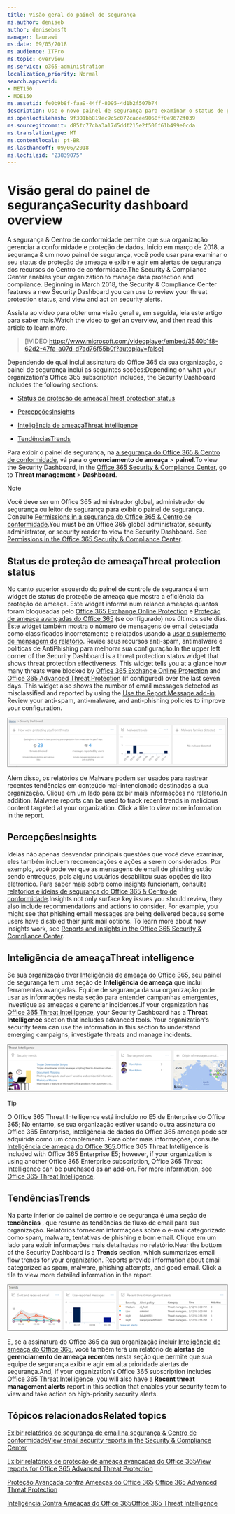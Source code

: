 ```yaml
---
title: Visão geral do painel de segurança
ms.author: deniseb
author: denisebmsft
manager: laurawi
ms.date: 09/05/2018
ms.audience: ITPro
ms.topic: overview
ms.service: o365-administration
localization_priority: Normal
search.appverid:
- MET150
- MOE150
ms.assetid: fe0b9b8f-faa9-44ff-8095-4d1b2f507b74
description: Use o novo painel de segurança para examinar o status de proteção de ameaça do Office 365 e exibir e agir em alertas de segurança.
ms.openlocfilehash: 9f301bb819ec9c5c072cacee9060ff0e9672f039
ms.sourcegitcommit: d85fc77cba3a17d5ddf215e2f506f61b499e0cda
ms.translationtype: MT
ms.contentlocale: pt-BR
ms.lasthandoff: 09/06/2018
ms.locfileid: "23839075"
---
```

# <a name="security-dashboard-overview"></a><span data-ttu-id="90d15-103">Visão geral do painel de segurança</span><span class="sxs-lookup"><span data-stu-id="90d15-103">Security dashboard overview</span></span>

<span data-ttu-id="90d15-p101">A segurança &amp; Centro de conformidade permite que sua organização gerenciar a conformidade e proteção de dados. Início em março de 2018, a segurança &amp; um novo painel de segurança, você pode usar para examinar o seu status de proteção de ameaça e exibir e agir em alertas de segurança dos recursos do Centro de conformidade.</span><span class="sxs-lookup"><span data-stu-id="90d15-p101">The Security &amp; Compliance Center enables your organization to manage data protection and compliance. Beginning in March 2018, the Security &amp; Compliance Center features a new Security Dashboard you can use to review your threat protection status, and view and act on security alerts.</span></span> 
  
<span data-ttu-id="90d15-106">Assista ao vídeo para obter uma visão geral e, em seguida, leia este artigo para saber mais.</span><span class="sxs-lookup"><span data-stu-id="90d15-106">Watch the video to get an overview, and then read this article to learn more.</span></span>
  
> [!VIDEO https://www.microsoft.com/videoplayer/embed/3540b1f8-62d2-47fa-a07d-d7ad76f55b0f?autoplay=false]
  
<span data-ttu-id="90d15-107">Dependendo de qual inclui assinatura do Office 365 da sua organização, o painel de segurança inclui as seguintes seções:</span><span class="sxs-lookup"><span data-stu-id="90d15-107">Depending on what your organization's Office 365 subscription includes, the Security Dashboard includes the following sections:</span></span>
  
- [<span data-ttu-id="90d15-108">Status de proteção de ameaça</span><span class="sxs-lookup"><span data-stu-id="90d15-108">Threat protection status</span></span>](#threat-protection-status)
    
- [<span data-ttu-id="90d15-109">Percepções</span><span class="sxs-lookup"><span data-stu-id="90d15-109">Insights</span></span>](#insights)
    
- [<span data-ttu-id="90d15-110">Inteligência de ameaça</span><span class="sxs-lookup"><span data-stu-id="90d15-110">Threat intelligence</span></span>](#threat-intelligence)
    
- [<span data-ttu-id="90d15-111">Tendências</span><span class="sxs-lookup"><span data-stu-id="90d15-111">Trends</span></span>](#trends)
    
<span data-ttu-id="90d15-112">Para exibir o painel de segurança, na [a segurança do Office 365 &amp; Centro de conformidade](go-to-the-securitycompliance-center.md), vá para o **gerenciamento de ameaça** \> **painel**.</span><span class="sxs-lookup"><span data-stu-id="90d15-112">To view the Security Dashboard, in the [Office 365 Security &amp; Compliance Center](go-to-the-securitycompliance-center.md), go to **Threat management** \> **Dashboard**.</span></span>
  
> [!NOTE]
> <span data-ttu-id="90d15-p102">Você deve ser um Office 365 administrador global, administrador de segurança ou leitor de segurança para exibir o painel de segurança. Consulte [Permissions in a segurança do Office 365 &amp; Centro de conformidade](permissions-in-the-security-and-compliance-center.md).</span><span class="sxs-lookup"><span data-stu-id="90d15-p102">You must be an Office 365 global administrator, security administrator, or security reader to view the Security Dashboard. See [Permissions in the Office 365 Security &amp; Compliance Center](permissions-in-the-security-and-compliance-center.md).</span></span> 
  
## <a name="threat-protection-status"></a><span data-ttu-id="90d15-115">Status de proteção de ameaça</span><span class="sxs-lookup"><span data-stu-id="90d15-115">Threat protection status</span></span>

<span data-ttu-id="90d15-p103">No canto superior esquerdo do painel de controle de segurança é um widget de status de proteção de ameaça que mostra a eficiência da proteção de ameaça. Este widget informa num relance ameaças quantos foram bloqueadas pelo [Office 365 Exchange Online Protection](anti-spam-protection.md) e [Proteção de ameaça avançadas do Office 365](office-365-atp.md) (se configurado) nos últimos sete dias. Este widget também mostra o número de mensagens de email detectada como classificados incorretamente e relatados usando a [usar o suplemento de mensagem de relatório](https://support.office.com/article/b5caa9f1-cdf3-4443-af8c-ff724ea719d2). Revise seus recursos anti-spam, antimalware e políticas de AntiPhishing para melhorar sua configuração.</span><span class="sxs-lookup"><span data-stu-id="90d15-p103">In the upper left corner of the Security Dashboard is a threat protection status widget that shows threat protection effectiveness. This widget tells you at a glance how many threats were blocked by [Office 365 Exchange Online Protection](anti-spam-protection.md) and [Office 365 Advanced Threat Protection](office-365-atp.md) (if configured) over the last seven days. This widget also shows the number of email messages detected as misclassified and reported by using the [Use the Report Message add-in](https://support.office.com/article/b5caa9f1-cdf3-4443-af8c-ff724ea719d2). Review your anti-spam, anti-malware, and anti-phishing policies to improve your configuration.</span></span>
  
![Widgets da proteção de ameaça na parte superior do painel de controle de segurança](media/5c7c644e-6b01-4bf8-b991-f6ba0fdc5717.png)
  
<span data-ttu-id="90d15-p104">Além disso, os relatórios de Malware podem ser usados para rastrear recentes tendências em conteúdo mal-intencionado destinadas a sua organização. Clique em um lado para exibir mais informações no relatório.</span><span class="sxs-lookup"><span data-stu-id="90d15-p104">In addition, Malware reports can be used to track recent trends in malicious content targeted at your organization. Click a tile to view more information in the report.</span></span>
  
## <a name="insights"></a><span data-ttu-id="90d15-123">Percepções</span><span class="sxs-lookup"><span data-stu-id="90d15-123">Insights</span></span>

<span data-ttu-id="90d15-p105">Ideias não apenas desvendar principais questões que você deve examinar, eles também incluem recomendações e ações a serem considerados. Por exemplo, você pode ver que as mensagens de email de phishing estão sendo entregues, pois alguns usuários desabilitou suas opções de lixo eletrônico. Para saber mais sobre como insights funcionam, consulte [relatórios e ideias de segurança do Office 365 &amp; Centro de conformidade](reports-and-insights-in-security-and-compliance.md).</span><span class="sxs-lookup"><span data-stu-id="90d15-p105">Insights not only surface key issues you should review, they also include recommendations and actions to consider. For example, you might see that phishing email messages are being delivered because some users have disabled their junk mail options. To learn more about how insights work, see [Reports and insights in the Office 365 Security &amp; Compliance Center](reports-and-insights-in-security-and-compliance.md).</span></span>
  
## <a name="threat-intelligence"></a><span data-ttu-id="90d15-127">Inteligência de ameaça</span><span class="sxs-lookup"><span data-stu-id="90d15-127">Threat intelligence</span></span>

<span data-ttu-id="90d15-p106">Se sua organização tiver [Inteligência de ameaça do Office 365](office-365-ti.md), seu painel de segurança tem uma seção de **Inteligência de ameaça** que inclui ferramentas avançadas. Equipe de segurança da sua organização pode usar as informações nesta seção para entender campanhas emergentes, investigue as ameaças e gerenciar incidentes.</span><span class="sxs-lookup"><span data-stu-id="90d15-p106">If your organization has [Office 365 Threat Intelligence](office-365-ti.md), your Security Dashboard has a **Threat Intelligence** section that includes advanced tools. Your organization's security team can use the information in this section to understand emerging campaigns, investigate threats and manage incidents.</span></span> 
  
![Inteligência de ameaça ajuda você a entender destinadas a sua organização de ataques](media/6ce67cf2-3bbb-4008-9c55-1b4c7af0471f.png)
  
> [!TIP]
> <span data-ttu-id="90d15-p107">O Office 365 Threat Intelligence está incluído no E5 de Enterprise do Office 365; No entanto, se sua organização estiver usando outra assinatura do Office 365 Enterprise, inteligência de dados do Office 365 ameaça pode ser adquirida como um complemento. Para obter mais informações, consulte [Inteligência de ameaça do Office 365](office-365-ti.md).</span><span class="sxs-lookup"><span data-stu-id="90d15-p107">Office 365 Threat Intelligence is included with Office 365 Enterprise E5; however, if your organization is using another Office 365 Enterprise subscription, Office 365 Threat Intelligence can be purchased as an add-on. For more information, see [Office 365 Threat Intelligence](office-365-ti.md).</span></span> 
  
## <a name="trends"></a><span data-ttu-id="90d15-133">Tendências</span><span class="sxs-lookup"><span data-stu-id="90d15-133">Trends</span></span>

<span data-ttu-id="90d15-p108">Na parte inferior do painel de controle de segurança é uma seção de **tendências** , que resume as tendências de fluxo de email para sua organização. Relatórios fornecem informações sobre o e-mail categorizado como spam, malware, tentativas de phishing e bom email. Clique em um lado para exibir informações mais detalhadas no relatório.</span><span class="sxs-lookup"><span data-stu-id="90d15-p108">Near the bottom of the Security Dashboard is a **Trends** section, which summarizes email flow trends for your organization. Reports provide information about email categorized as spam, malware, phishing attempts, and good email. Click a tile to view more detailed information in the report.</span></span> 
  
![A seção de tendências resume as tendências de fluxo de email para a organização](media/edec55c0-59f4-4510-ae91-4a50b7b3cd93.png)
  
<span data-ttu-id="90d15-138">E, se a assinatura do Office 365 da sua organização incluir [Inteligência de ameaça do Office 365](office-365-ti.md), você também terá um relatório de **alertas de gerenciamento de ameaça recentes** nesta seção que permite que sua equipe de segurança exibir e agir em alta prioridade alertas de segurança.</span><span class="sxs-lookup"><span data-stu-id="90d15-138">And, if your organization's Office 365 subscription includes [Office 365 Threat Intelligence](office-365-ti.md), you will also have a **Recent threat management alerts** report in this section that enables your security team to view and take action on high-priority security alerts.</span></span> 
  
## <a name="related-topics"></a><span data-ttu-id="90d15-139">Tópicos relacionados</span><span class="sxs-lookup"><span data-stu-id="90d15-139">Related topics</span></span>

[<span data-ttu-id="90d15-140">Exibir relatórios de segurança de email na segurança &amp; Centro de conformidade</span><span class="sxs-lookup"><span data-stu-id="90d15-140">View email security reports in the Security &amp; Compliance Center</span></span>](view-email-security-reports.md)
  
[<span data-ttu-id="90d15-141">Exibir relatórios de proteção de ameaça avançadas do Office 365</span><span class="sxs-lookup"><span data-stu-id="90d15-141">View reports for Office 365 Advanced Threat Protection</span></span>](view-reports-for-atp.md)
  
<span data-ttu-id="90d15-142">[Proteção Avançada contra Ameaças do Office 365](office-365-atp.md) </span><span class="sxs-lookup"><span data-stu-id="90d15-142">[Office 365 Advanced Threat Protection](office-365-atp.md)</span></span>
  
[<span data-ttu-id="90d15-143">Inteligência Contra Ameaças do Office 365</span><span class="sxs-lookup"><span data-stu-id="90d15-143">Office 365 Threat Intelligence</span></span>](office-365-ti.md)
  

